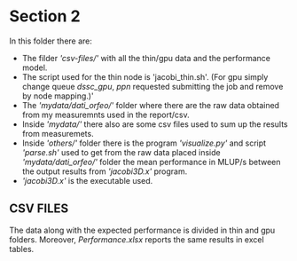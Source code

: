 # Section 2

In this folder there are:

* The filder *'csv-files/'* with all the thin/gpu data and the performance model.
* The script used for the thin node is 'jacobi_thin.sh'. (For gpu simply change queue *dssc_gpu*, *ppn* requested submitting the job and remove by node mapping.)'
* The *'mydata/dati_orfeo/'* folder where there are the raw data obtained from my measuremnts used in the report/csv.
* Inside *'mydata/'* there also are some csv files used to sum up the results from measuremets.
* Inside *'others/'* folder there is the program *'visualize.py'* and script *'parse.sh'* used to get from the raw data placed inside *'mydata/dati_orfeo/'* folder the mean performance in MLUP/s between the output results from *'jacobi3D.x'* program.
* *'jacobi3D.x'* is the executable used.

## CSV FILES
The data along with the expected performance is divided in thin and gpu folders.
Moreover, *Performance.xlsx* reports the same results in excel tables.

